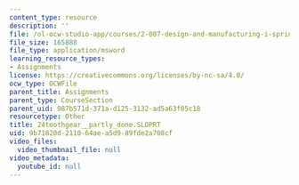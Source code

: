 ```yaml
---
content_type: resource
description: ''
file: /ol-ocw-studio-app/courses/2-007-design-and-manufacturing-i-spring-2009/9b71820d211064aea5d989fde2a708cf_24toothgear__partly_done.SLDPRT
file_size: 165888
file_type: application/msword
learning_resource_types:
- Assignments
license: https://creativecommons.org/licenses/by-nc-sa/4.0/
ocw_type: OCWFile
parent_title: Assignments
parent_type: CourseSection
parent_uid: 987b571d-371a-d125-3132-ad5a63f05c18
resourcetype: Other
title: 24toothgear__partly_done.SLDPRT
uid: 9b71820d-2110-64ae-a5d9-89fde2a708cf
video_files:
  video_thumbnail_file: null
video_metadata:
  youtube_id: null
---
```

